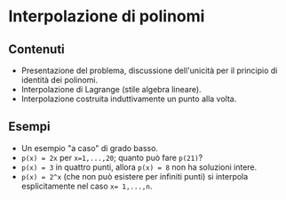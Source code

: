 # Interpolazione di polinomi

## Contenuti

- Presentazione del problema, discussione dell'unicità per il principio di identità dei polinomi.
- Interpolazione di Lagrange (stile algebra lineare).
- Interpolazione costruita induttivamente un punto alla volta.

## Esempi

- Un esempio "a caso" di grado basso.
- `p(x) = 2x` per `x=1,...,20`; quanto può fare `p(21)`?
- `p(x) = 3` in quattro punti, allora `p(x) = 8` non ha soluzioni intere.
- `p(x) = 2^x` (che non può esistere per infiniti punti) si interpola esplicitamente nel caso `x= 1,...,n`.
